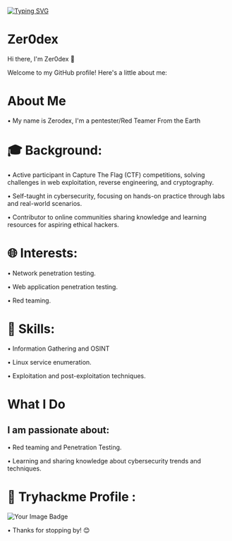 [![Typing SVG](https://readme-typing-svg.demolab.com?font=Fira+Code&weight=500&size=30&pause=1000&color=009C13&center=true&vCenter=true&width=435&lines=Zer0dex+is+Here;Welcome+To+My+Profile)](https://git.io/typing-svg)
# Zer0dex
Hi there, I'm Zer0dex 👋

Welcome to my GitHub profile! Here's a little about me:

# About Me

• My name is Zerodex, I'm a pentester/Red Teamer From the Earth


# 🎓 Background:

• Active participant in Capture The Flag (CTF) competitions, solving challenges in web exploitation, reverse engineering, and cryptography.

• Self-taught in cybersecurity, focusing on hands-on practice through labs and real-world scenarios.

• Contributor to online communities sharing knowledge and learning resources for aspiring ethical hackers.


# 🌐 Interests:

• Network penetration testing.

• Web application penetration testing.

• Red teaming.


# 🔧 Skills:

• Information Gathering and OSINT

• Linux service enumeration.

• Exploitation and post-exploitation techniques.


# What I Do

## I am passionate about:

• Red teaming and Penetration Testing.

• Learning and sharing knowledge about cybersecurity trends and techniques.

# 🎯 Tryhackme Profile :
<img src="https://tryhackme-badges.s3.amazonaws.com/Zer0dex.png" alt="Your Image Badge" />

• Thanks for stopping by! 😊

